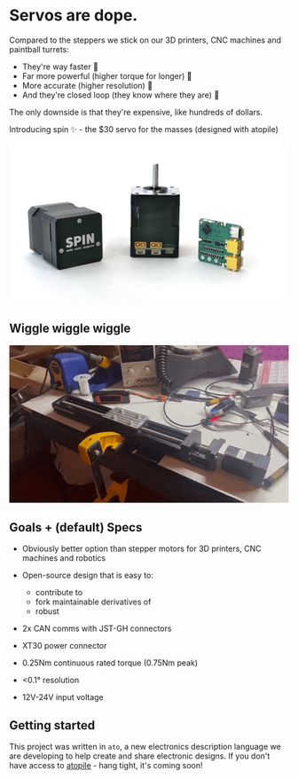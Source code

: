 # Servos are dope.

Compared to the steppers we stick on our 3D printers, CNC machines and paintball turrets:
 - They're way faster 🏃
 - Far more powerful (higher torque for longer) 💪
 - More accurate (higher resolution) 🎯
 - And they're closed loop (they know where they are) 🤖

The only downside is that they're expensive, like hundreds of dollars.

Introducing spin ✨ - the $30 servo for the masses (designed with atopile)

![spin](docs/showing-off-the-very-goods.jpg)

## Wiggle wiggle wiggle

![wiggle-wiggle-wiggle](docs/wiggle-wiggle-wiggle.gif)

## Goals + (default) Specs

- Obviously better option than stepper motors for 3D printers, CNC machines and robotics
- Open-source design that is easy to:
  - contribute to
  - fork maintainable derivatives of
  - robust

- 2x CAN comms with JST-GH connectors
- XT30 power connector
- 0.25Nm continuous rated torque (0.75Nm peak)
- <0.1° resolution
- 12V-24V input voltage

## Getting started

This project was written in `ato`, a new electronics description language we are developing to help create and share electronic designs. If you don't have access to [atopile](https://gitlab.atopile.io/atopile/atopile) - hang tight, it's coming soon!
